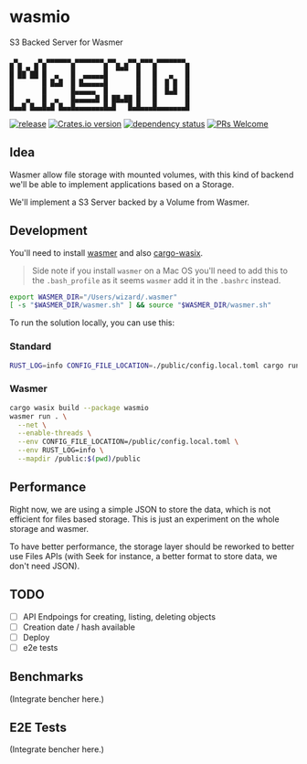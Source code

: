 # wasmio
S3 Backed Server for Wasmer

```
 ▄     ▄ ▄▄▄▄▄▄ ▄▄▄▄▄▄▄ ▄▄   ▄▄ ▄▄▄ ▄▄▄▄▄▄▄ 
█ █ ▄ █ █      █       █  █▄█  █   █       █
█ ██ ██ █  ▄   █  ▄▄▄▄▄█       █   █   ▄   █
█       █ █▄█  █ █▄▄▄▄▄█       █   █  █ █  █
█       █      █▄▄▄▄▄  █       █   █  █▄█  █
█   ▄   █  ▄   █▄▄▄▄▄█ █ ██▄██ █   █       █
█▄▄█ █▄▄█▄█ █▄▄█▄▄▄▄▄▄▄█▄█   █▄█▄▄▄█▄▄▄▄▄▄▄█
```

[![release](https://github.com/Miaxos/wasmio/actions/workflows/release.yml/badge.svg)](https://github.com/Miaxos/wasmio/actions/workflows/release.yml)
[![Crates.io version](https://img.shields.io/crates/v/wasmio.svg)](https://crates.io/crates/wasmio)
[![dependency status](https://deps.rs/repo/github/miaxos/wasmio/status.svg)](https://deps.rs/repo/github/miaxos/wasmio)
[![PRs Welcome](https://img.shields.io/badge/PRs-welcome-brightgreen.svg)](https://github.com/miaxos/wasmio/compare)


## Idea

Wasmer allow file storage with mounted volumes, with this kind of backend we'll
be able to implement applications based on a Storage.

We'll implement a S3 Server backed by a Volume from Wasmer.

## Development

You'll need to install [wasmer](https://wasmer.io) and also [cargo-wasix](https://github.com/wasix-org/cargo-wasix).

> Side note if you install `wasmer` on a Mac OS you'll need to add this to the
`.bash_profile` as it seems `wasmer` add it in the `.bashrc` instead.

``` bash
export WASMER_DIR="/Users/wizard/.wasmer"
[ -s "$WASMER_DIR/wasmer.sh" ] && source "$WASMER_DIR/wasmer.sh"
```

To run the solution locally, you can use this:

### Standard

```bash
RUST_LOG=info CONFIG_FILE_LOCATION=./public/config.local.toml cargo run --package wasmio RUST_LOG=info
```

### Wasmer

```bash
cargo wasix build --package wasmio
wasmer run . \
  --net \
  --enable-threads \
  --env CONFIG_FILE_LOCATION=/public/config.local.toml \
  --env RUST_LOG=info \
  --mapdir /public:$(pwd)/public
```

## Performance

Right now, we are using a simple JSON to store the data, which is not efficient
for files based storage. This is just an experiment on the whole storage and
wasmer.

To have better performance, the storage layer should be reworked to better use
Files APIs (with Seek for instance, a better format to store data, we don't need
JSON).

## TODO

- [ ] API Endpoings for creating, listing, deleting objects
- [ ] Creation date / hash available
- [ ] Deploy
- [ ] e2e tests

## Benchmarks

(Integrate bencher here.)

## E2E Tests

(Integrate bencher here.)
